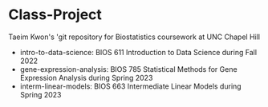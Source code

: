 # Class-Project
Taeim Kwon's 'git repository for Biostatistics coursework at UNC Chapel Hill

- intro-to-data-science: BIOS 611 Introduction to Data Science during Fall 2022
- gene-expression-analysis: BIOS 785 Statistical Methods for Gene Expression Analysis during Spring 2023
- interm-linear-models: BIOS 663 Intermediate Linear Models during Spring 2023
